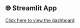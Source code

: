 ## 🌐 Streamlit App
[Click here to view the dashboard]([https://your-app-link.streamlit.app](https://world-expenditures-dashboard-xnl6qzz5863rw464ujrjp3.streamlit.app/))

